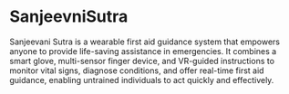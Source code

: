 # SanjeevniSutra

Sanjeevani Sutra is a wearable first aid guidance system that empowers anyone to provide life-saving assistance in emergencies. It combines a smart glove, multi-sensor finger device, and VR-guided instructions to monitor vital signs, diagnose conditions, and offer real-time first aid guidance, enabling untrained individuals to act quickly and effectively.
